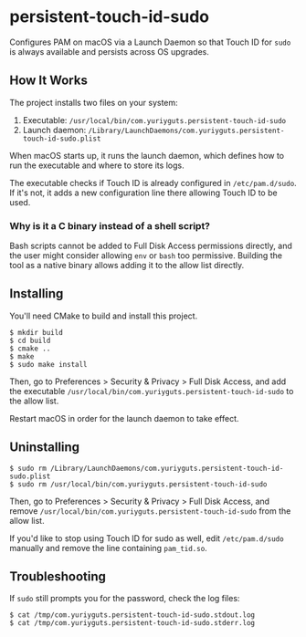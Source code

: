 # persistent-touch-id-sudo

Configures PAM on macOS via a Launch Daemon so that Touch ID for `sudo` is always available
and persists across OS upgrades.

## How It Works

The project installs two files on your system:

1. Executable: `/usr/local/bin/com.yuriyguts.persistent-touch-id-sudo`
2. Launch daemon: `/Library/LaunchDaemons/com.yuriyguts.persistent-touch-id-sudo.plist`

When macOS starts up, it runs the launch daemon, which defines how to run the executable
and where to store its logs.

The executable checks if Touch ID is already configured in `/etc/pam.d/sudo`.
If it's not, it adds a new configuration line there allowing Touch ID to be used.

### Why is it a C binary instead of a shell script?

Bash scripts cannot be added to Full Disk Access permissions directly, and the user might
consider allowing `env` or `bash` too permissive. Building the tool as a native binary allows
adding it to the allow list directly.

## Installing

You'll need CMake to build and install this project.

```shell
$ mkdir build
$ cd build
$ cmake ..
$ make
$ sudo make install
```

Then, go to Preferences > Security & Privacy > Full Disk Access, and add
the executable `/usr/local/bin/com.yuriyguts.persistent-touch-id-sudo` to the allow list.

Restart macOS in order for the launch daemon to take effect.

## Uninstalling

```shell
$ sudo rm /Library/LaunchDaemons/com.yuriyguts.persistent-touch-id-sudo.plist
$ sudo rm /usr/local/bin/com.yuriyguts.persistent-touch-id-sudo
```

Then, go to Preferences > Security & Privacy > Full Disk Access, and remove
`/usr/local/bin/com.yuriyguts.persistent-touch-id-sudo` from the allow list.

If you'd like to stop using Touch ID for sudo as well, edit `/etc/pam.d/sudo` manually
and remove the line containing `pam_tid.so`.

## Troubleshooting

If `sudo` still prompts you for the password, check the log files:
```shell
$ cat /tmp/com.yuriyguts.persistent-touch-id-sudo.stdout.log
$ cat /tmp/com.yuriyguts.persistent-touch-id-sudo.stderr.log
```
